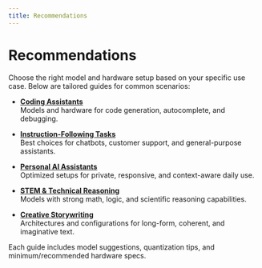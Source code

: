 ```yaml
---
title: Recommendations
---
```


# Recommendations

Choose the right model and hardware setup based on your specific use case. Below are tailored guides for common scenarios:

- [**Coding Assistants**](./coding/)  
  Models and hardware for code generation, autocomplete, and debugging.

- [**Instruction-Following Tasks**](./instruct/)  
  Best choices for chatbots, customer support, and general-purpose assistants.

- [**Personal AI Assistants**](./personal-assistant/)  
  Optimized setups for private, responsive, and context-aware daily use.

- [**STEM & Technical Reasoning**](./stem/)  
  Models with strong math, logic, and scientific reasoning capabilities.

- [**Creative Storywriting**](./storywriting/)  
  Architectures and configurations for long-form, coherent, and imaginative text.

Each guide includes model suggestions, quantization tips, and minimum/recommended hardware specs.